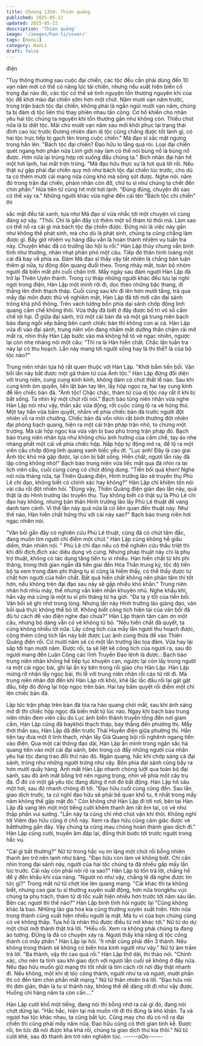 ```yaml
---
title: Chương 1350: Thiên quảng
published: 2025-05-22
updated: 2025-05-22
description: 'Thiên quảng'
image: '/images/han-li/cover/'
tags: [HanLi]
category: HanLi
draft: false
---
```


điện

"Tuy thông thương sau cuộc đại chiến, các tộc đều cần phải dùng
đến 10 vạn năm mới có thể có năng lực tái chiến, nhưng nếu xuất
hiện biến cố trọng đại nào đó, các tộc có thể sẽ tình nguyện tổn
thương nguyên khí của tộc để khơi mào đại chiến sớm hơn một
chút. Năm mươi vạn năm trước, trong trận bách tộc đại chiến,
không phải là ngắn ngủi mười vạn năm, chúng ta bị đám dị tộc
liên thủ thay phiên nhau tấn công. Cơ hồ khiến cho nhân yêu hai
tộc chúng ta nguyên khi tổn thương gần như không còn. Thiếu
chút nữa là bị diệt tộc. Mãi cho mười vạn năm sau mới khôi phục
lại trạng thái đỉnh cao lúc trước
Đương nhiên đám dị tộc cũng chẳng được tốt lành gì, có hai tộc
trực tiếp bị gạch tên trong cuộc chiến." Mã đạo sĩ sắc mặt ngưng
trọng hẳn lên.
"Bách tộc đại chiến? Đạo hữu lo lắng quá ròi. Loại đại chiến quét
ngang hơn phân nữa Linh giới này làm có thể nói bùng nổ là bùng
nổ được. Hơn nữa lại trùng hợp rơi xuống đầu chúng ta." Bích
nhãn đại hán hít một hơi lạnh, hai mắt trợn trừng.
"Mã đạo hữu thực sự là hơi quá lời rồi. Nếu thật sự gặp phải đại
chiến quy mô như bách tộc đại chiến lúc trước, cho dù ta có thêm
mười cái mạng nữa cũng khó mà sống sót được. Nghe nói. năm
đó trong trận đại chiến, phàm nhân còn đỡ, chứ tu sĩ như chúng ta
chết đến chín phần."
Hứa tiên tử cũng hít một hơi lạnh.
"Đúng đúng, chuyện đó sao có thể xảy ra."
Những người khác vừa nghe đến cái tên "Bách tộc chi chiến" thì

sắc mặt đều tái xanh, tựa như Mã đạo sĩ vừa nhắc tới một chuyện
vô cùng đáng sợ vậy.
"Thôi. Chỉ là gần đây có thêm một số thám tử thôi mà. Làm sao có
thể nổ ra cái gì mà bách tộc đại chiến được. Đứng nói là việc này
gần như không thể phát sinh, mà cho dù là phát sinh, chúng ta
cũng chẳng làm được gì. Bây giờ nhiệm vụ hàng đầu vẫn là hoàn
thành nhiệm vụ tuần tra này. Chuyện khác đã có trưởng lão hội lo
rồi." Hàn Lập thủy chung vẫn bình tĩnh như thường, nhàn nhạt
phân phó một câu. Tiếp đó thân hình loáng một cái đã bay về phía
xa.
Đám Mã đạo sĩ thấy vậy tất nhiên là chẳng bàn luận thêm gì nữa,
tự động độn quang đuổi theo.
Trong nháy mắt, toàn bộ nhóm người đã biến mất phí cuối chân
trời.
Mấy ngày sau đám người Hàn Lập đã trở lại Thiên Uyên thành.
Trong cự tháp những người khác đều lưu lại nghỉ ngơi trong điện,
Hàn Lập một mình rời đi, dọc theo những bậc thang, đi thẳng lên
đỉnh thạch tháp.
Cuối cùng sau khi đi lên hơn mười tầng, trả qua mấy đại môn
được thủ vệ nghiêm mật, Hàn Lập đã tới mới căn đại sảnh trông
khá phổ thông.
Trên vách tường bốn phía dại sảnh chớp động linh quang cấm
chế không thôi. Vừa thấy đã biết ở đây được bố trí vô số cấm chế
lợi hại.
Ở giữa đại sảnh, trừ một cái bàn đá và một gã trung niên bạch
bào đang ngồi xếp bằng bên cạnh chiếc bàn thì không con ai cả.
Hàn Lập vừa đi vào đại sảnh, trung niên vốn đang nhắm mắt
dưỡng thần chậm rãi mở mắt ra, nhìn thấy Hàn Lập bước vào mà
không hề tỏ vẻ ngạc nhiên, ngược lại còn nhẹ nhàng nói một câu:
"Thì ra là Hàn hiền chất. Chắc lần tuần tra này lại có thu hoạch.
Lần này mang tới người sống hay là thi thể? là của bộ tộc nào?"

Trung niên nhân tựa hộ rất quen thuộc với Hàn Lập.
"Khởi bẩm tiền bối. Vãn bối lần này bắt được một gã thám tử của
Ảnh tộc." Hàn Lập đứng đối diện với trung niên, cung cung kính
kính, không dám có chút thất lễ nào. Sau khi cung kính ôm quyền,
liền lật bàn tay lên, lấy hộp ngọc ra, hai tay cung kính để lên chiếc
bàn đá.
"Ảnh tộc! Chậc chậc, thám tử của dị tộc này rất ít khi bị bắt sống.
Ta nhìn kỹ một chút rồi nói." Bạch bào tủng niên nhân vừa nghe
Hàn Lập nói như vậy, thần sắc vừa động, rốt cuộc cũng lộ ra vẻ
hứng thú.
Một tay hắn vừa bấm quyết, nhắm về phía chiếc bàn đá trước
người đột nhiên vỗ ra một chưởng.
Chiếc bàn đá vốn nhìn rất bình thường đột nhiên đại phóng bạch
quang, hiện ra một cái trận pháp trận nhỏ, to chừng một trượng.
Mà cái hộp ngọc kia vừa vặn bị bao phủ trong trận pháp đó.
Bạch bào trung niên nhân tựa như không chịu ảnh hưởng của
cấm chế, tay áo nhẹ nhàng phất một cái về phía chiếc hộp. Nắp
hộp tự động mở ra, để lộ ra một viên cầu chớp động linh quang
xanh biếc yếu ớt.
"Lục anh! Đây là cao giai Ảnh tộc khó mà gặp được, lại còn bị bắt
sống. Hiền chất, ngươi lần này đã lập công không nhỏ!" Bạch bào
trung niên vừa liếc mắt qua đã nhìn ra lai lịch viên cầu, cuôi cùng
cũng có chút động dung. "Tiền bối quá khen! Nghe nói nửa tháng
nữa, tại Thiên Quảng điện, Hình trưởng lão sẽ truyền thụ Phù Lê
chi đạo, không biết có chính xác hay không?" Hàn Lập chỉ khiêm
tốn nói vài câu rồi đột nhiên hỏi.
"Đúng vậy, Thiên Quảng điện giản đạo lần này, quả thật là do
Hình trưởng lão truyền thụ. Tuy không biết có thật sự là Phù Lê
chi đạo hay không, nhưng bản thân Hình trưởng lão lấy Phù Lê
thuật để vang danh tam cảnh. Vì thế lần này quá nửa là có liên
quan đến thuật này. Như thế nào, Hàn hiển chất hứng thú với cái
này sao?" Bạch bào trung niên hơi ngạc nhiên nói.

"Vãn bối gần đây có nghiên cứu Phù Lê thuật, cũng đã có chút
tâm đắc, đang muốn tìm người chỉ điểm một chút." Hàn Lập cũng
không hề giấu diếm, thản nhiên nói.
" Phù Lê chỉ đạo nếu có thể nghiên cứu thấu triệt thì khi đối
địch,địch xác diệu dụng vô cùng. Nhưng pháp thuật này chỉ là phụ
trợ thuật, không có tác dụng tăng tiến tu vi nhiều. Hàn hiền chất từ
khi phi thăng, trong thời gian ngắn đã tiến giai đến Hóa Thần
trung kỳ, tốc độ tiến bộ ta xem trong đám phi thăng tu sĩ cũng là
hiếm thấy, có thể thấy được tư chất hơn người của hiền chất. Bất
quá hiền chất không nên phân tâm thì tốt hơn, nếu không trên đại
đạo sau này sẽ gặp nhiều khó khăn." Trung niên nhân hơi nhíu
mày, thế nhưng vẫn kiên nhẫn khuyên nhủ.
Nghe khẩu khí, hắn vậy mà cũng là một tu sĩ phi thăng từ hạ giới.
"Đa tạ ý tốt của tiền bối. Vãn bối sẽ ghi nhớ trong lòng. Nhưng lần
này Hình trưởng lão giảng đạo, vãn bối quả thực không thể bỏ lỡ.
Không biết công tích hiện tại của vãn bối đã đủ tư cách để vào
điện nghe đạo chưa?" Hàn Lập thành tâm cảm ơn một câu,
nhưng bộ dáng vẫn có vẻ không từ bỏ.
"Nếu hiền chất đã quyết, ta cũng không nhiều lời nữa. Lấy công
tích của mấy lần ngươi thu hoạch được, cộng thêm công tích lần
này bắt được Lục ảnh cùng thừa để vào Thiên Quảng điện rồi. Cứ
mười năm sẽ có một lần trưởng lão tọa đàm. Vừa hay lại sắp tới
hạn mười năm. Được rồi, ta sẽ liệt kê công tích của ngươi ra, sau
đó ngươi mang đến Luận Công các lĩnh Truyền Đạo lệnh là được.:
Bạch bào trung niên nhân không hề tiếp tục khuyên can, ngược
lại còn lấy trong người ra một cái ngọc bài, ghi lại ấn ký bên trong
rồi giao cho Hàn Lập.
Hàn Lập mừng rỡ nhận lấy ngọc bài, thi lễ với trung niên nhân rồi
cáo từ rời đi.
Mà trung niên nhân đợi đến khi Hàn Lập rời khỏi, khẽ lắc lắc đầu
rồi lại gật gật đầu, tiếp đó đóng lại hộp ngọc trên bàn. Hai tay bấm
quyết rồi điểm một chỉ lên chiếc bàn đá.

Lập tức trận pháp trên bàn đá tỏa ra hào quang chói mắt, sau khi
ánh sáng mờ đi thì chiếc hộp ngọc đã biến mất từ lúc nào.
Ngay khi bạch bào trung niên nhân đem viên cầu do Lục ảnh biến
thành truyền tống đến nơi giam cầm, Hàn Lập cũng đã baykhỏi
thạch tháp, bay thẳng đến phường thị.
Mấy thời thần sau, Hàn Lập đã đến trước Thái Huyền điện giữa
phường thị.
Hắn tiện tay đưa một ít linh thạch, nhận lấy Già Quang bội rồi
nghênh ngang tiến vào điện.
Qua một cái thông đạo dài, Hàn Lập ẩn mình trong ngân sắc hà
quang tiến vào một cái đại sảnh, bên trong có đấy những người
của nhân yêu hai tộc đang trao đổi thứ nào đó.
Ngân quang, hắc khí chớp sáng cả đại sảnh, trông như những
người trứng như vậy.
Bốn phía đại sảnh cũng bầy ra hơn mười quầy hàng. Ánh mắt
Hàn Lập nhanh chóng lướt qua toàn bộ đại sảnh, sau đó ánh mắt
bỗng trở nên ngưng trọng, nhìn về phía một cây trụ đá.
Ở đó có một gã yêu tộc đang đứng ở nơi đó bất động.
Hàn Lập hít sâu một hơi, sau đó nhanh chóng đi tới.
"Đạo hữu cuối cùng cũng đến. Sau lần giao dịch trước, ta cứ nghĩ
đạo hữu sẽ phải bế quan khổ tu, ít nhất trong mấy năm không thể
gặp mặt đó." Còn không chờ Hàn Lập đi tới nơi, bên tai Hàn Lập
đã vang lên một một tiếng cười khẽm thanh âm rất êm tai, có vẻ
như thập phần vui sướng.
"Lần này ta cũng chỉ nhờ chút vận khí thôi. Không nghĩ tới Viêm
đạo hữu cũng ở chỗ này. Xem ra đạo hữu cũng cảm giác được vẻ
bấtthường gần đây. Vậy chúng ta cũng mau chóng hoàn thành
giao dịch đi." Hàn Lập cũng cười, truyền âm đáp lại, đồng thời
bước tới trước người trong hắc vụ.

"Cái gì bất thường?" Nữ tử trong hắc vụ im lặng một chút rồi bỗng
nhiên thanh âm trở nên lạnh như băng.
"Đạo hữu còn làm vẻ không biết. Chỉ cần nhìn trong đại sảnh này,
người của hai tộc chúng ta đã nhiều gấp mấy lần lúc trước. Cái
này còn phải nói rõ ra sao?" Hàn Lập từ tốn trả lời, chẳng hề để ý
đến khẩu khí của nàng.
"Ngươi nó như vậy, chẳng lẽ đã nghe được tin tức gì?" Trong mắt
nữ tử chợt lóe lên quang mang.
"Cái khác thì ta không biết, nhưng cao giai tu sĩ thường xuyên
xuất động, hơn nữa trongkhu vực chúng ta phụ trách, thám tử dị
tốc xuất hiện nhiều hơn trước tới năm sáu lần. Bên các ngươi thì
thế nào?" Hàn Lập bình tĩnh hỏi ngược lại
"Cũng không khác là bao. NHững lão gia hỏa kia cũng thường
xuyên xuất hiện. Hơn nữa trong thành cũng xuất hiện nhiều người
lạ mặt. Mà tu vi của bọn chúng cũng có vẻ không thấp. Tựa hồ là
nhân thủ được điều từ nơi khác tới." Nữ tử do dự một chút mới
thành thật trả lời.
"Hiểu rồi. Xem ra không phải chúng ta đang ảo tưởng. ĐÚng là đã
có chuyện xảy ra. Ngươi thấy khả năng dị tộc công thành có mấy
phần." Hàn Lập lại hỏi.
'Ít nhất cũng phải đến 3 thành. Nếu không trong thành sẽ không
có biến hóa kinh người như vậy." Nữ tử âm trầm trả lời.
"Ba thành, vậy thì cao quá rồi." Hàn Lập thở dài, thì thào nói.
"Chính xác, cho nên ta tính sau khi giao dịch với ngươi lần cuối sẽ
không ở đây nữa. Nếu đạo hữu muốn giữ mạng thì tốt nhất là tìm
cách rời nơi đây thật nhanh đi. Nếu không, một khi dị tộc công
thành, người như ta và ngươi, mười phần thì có đến tám chín
phần mất mạng." Nữ tử thản nhiên trả lời.
"Đạo hữu nói thì đơn giản, thân là tu sĩ thành này, không thể dễ
dàng rời đi như vậy được. Huống chi hàng năm ta còn cần...."

Hàn Lập cười khổ một tiếng, đang nói thì bỗng nhớ ra cái gì đó,
đang nói chợt dừng lại.
"Hắc hắc, hiện tại mà muốn rời đi thì đúng là khó khăn. Ta và
ngươi hai tộc khác nhau, ta cũng bất lực. Cũng may cho dù có nổ
ra đại chiến thì cũng phải mấy năm nữa. Đạo hữu cũng có thời
gian tính kễ. Được rồi, tin tức đã nói được kha khá rồi, chúng ta
giao dịch thứ kia thôi." Nữ tử cười khẽ, sau đó thanh âm trở nên
nghiêm túc.
------oOo------
